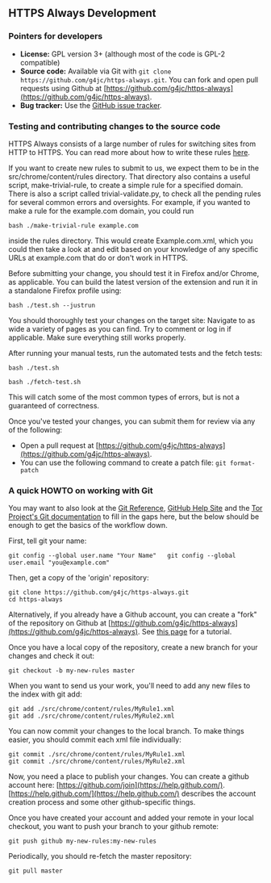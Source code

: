 ## HTTPS Always Development

### Pointers for developers

- **License:** GPL version 3+ (although most of the code is GPL-2 compatible)
- **Source code:** Available via Git with `git clone https://github.com/g4jc/https-always.git`. You can fork and open pull requests using Github at [https://github.com/g4jc/https-always](https://github.com/g4jc/https-always).
- **Bug tracker:** Use the [GitHub issue tracker](https://github.com/g4jc/https-always/issues/).

### Testing and contributing changes to the source code

HTTPS Always consists of a large number of rules for switching sites from HTTP to HTTPS. You can read more about how to write these rules [here](https://github.com/g4jc/https-always/blob/master/docs/en_US/rulesets.md).

If you want to create new rules to submit to us, we expect them to be in the src/chrome/content/rules directory. That directory also contains a useful script, make-trivial-rule, to create a simple rule for a specified domain. There is also a script called trivial-validate.py, to check all the pending rules for several common errors and oversights. For example, if you wanted to make a rule for the example.com domain, you could run

    bash ./make-trivial-rule example.com

inside the rules directory. This would create Example.com.xml, which you could then take a look at and edit based on your knowledge of any specific URLs at example.com that do or don't work in HTTPS.

Before submitting your change, you should test it in Firefox and/or Chrome, as applicable. You can build the latest version of the extension and run it in a standalone Firefox profile using:

    bash ./test.sh --justrun

You should thoroughly test your changes on the target site: Navigate to as wide a variety of pages as you can find. Try to comment or log in if applicable. Make sure everything still works properly.

After running your manual tests, run the automated tests and the fetch tests:

    bash ./test.sh

    bash ./fetch-test.sh

This will catch some of the most common types of errors, but is not a guaranteed of correctness.

Once you've tested your changes, you can submit them for review via any of the following:

- Open a pull request at [https://github.com/g4jc/https-always](https://github.com/g4jc/https-always).
- You can use the following command to create a patch file: `git format-patch`

### A quick HOWTO on working with Git

You may want to also look at the [Git Reference](http://gitref.org/), [GitHub Help Site](https://help.github.com/) and the [Tor Project's Git documentation](https://gitweb.torproject.org/githax.git/tree/doc/Howto.txt) to fill in the gaps here, but the below should be enough to get the basics of the workflow down.

First, tell git your name:

    git config --global user.name "Your Name"   git config --global user.email "you@example.com"

Then, get a copy of the 'origin' repository:

    git clone https://github.com/g4jc/https-always.git
    cd https-always

Alternatively, if you already have a Github account, you can create a "fork" of the repository on Github at [https://github.com/g4jc/https-always](https://github.com/g4jc/https-always). See [this page](https://help.github.com/articles/fork-a-repo) for a tutorial.

Once you have a local copy of the repository, create a new branch for your changes and check it out:

    git checkout -b my-new-rules master

When you want to send us your work, you'll need to add any new files to the index with git add:

    git add ./src/chrome/content/rules/MyRule1.xml
    git add ./src/chrome/content/rules/MyRule2.xml

You can now commit your changes to the local branch. To make things easier, you should commit each xml file individually:

    git commit ./src/chrome/content/rules/MyRule1.xml
    git commit ./src/chrome/content/rules/MyRule2.xml

Now, you need a place to publish your changes. You can create a github account here: [https://github.com/join](https://help.github.com/). [https://help.github.com/](https://help.github.com/) describes the account creation process and some other github-specific things.

Once you have created your account and added your remote in your local checkout, you want to push your branch to your github remote:

    git push github my-new-rules:my-new-rules

Periodically, you should re-fetch the master repository:

    git pull master
